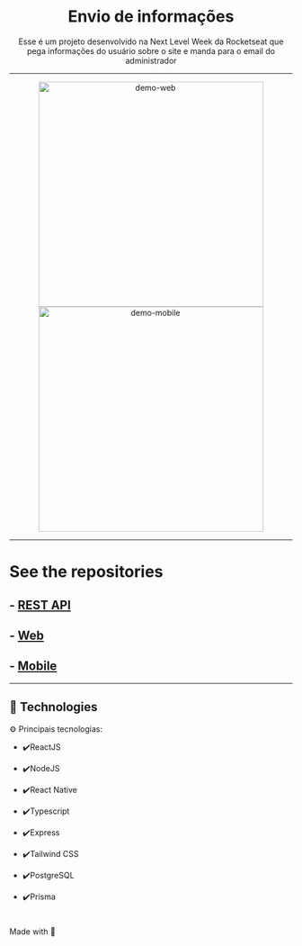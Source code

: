  <h1 align="center">Envio de informações</h1>

<p align="center">Esse é um projeto desenvolvido na Next Level Week da Rocketseat que pega informações do usuário sobre o site e manda para o email do administrador</p>

---

<div align="center" >
  <img src="./NLW-Web-2022/github/readme.gif" alt="demo-web" height="400">
  <img src="./NLW-Mobile/github/readme.gif" alt="demo-mobile" height="400">
</div>

---

# See the repositories

## - [REST API](https://github.com/isaaacwillian/NLW-Server)

## - [Web](https://github.com/isaaacwillian/NLW-Web-2022)

## - [Mobile](https://github.com/isaaacwillian/NLW-Mobile)

---

## 🚀 Technologies

⚙️ Principais tecnologias:

- ✔️ReactJS

- ✔️NodeJS

- ✔️React Native

- ✔️Typescript

- ✔️Express

- ✔️Tailwind CSS

- ✔️PostgreSQL

- ✔️Prisma

#

Made with 💙
